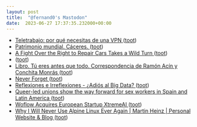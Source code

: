 ```yaml
---
layout: post
title:  "@fernand0's Mastodon"
date:  2023-06-27 17:37:35.232000+00:00
---
```

*  [Teletrabajo: por qué necesitas de una VPN ](https://www.pandasecurity.com/es/mediacenter/seguridad/teletrabajo-vpn) ([toot](https://mastodon.social/@fernand0/110617392265956729))
*  [Patrimonio mundial. Cáceres. ](https://avecesunafoto.wordpress.com/2023/06/27/patrimonio-mundial-caceres) ([toot](https://mastodon.social/@fernand0/110617315765522864))
*  [A Fight Over the Right to Repair Cars Takes a Wild Turn ](https://www.wired.com/story/right-to-repair-cars-hackers) ([toot](https://mastodon.social/@fernand0/110617133321329319))
*  [ ](https://mathstodon.xyz/@chemacortes) ([toot](https://mastodon.social/@fernand0/110617031925449299))
*  [Libro. Tú eres antes que todo. Correspondencia de Ramón Acín y Conchita Monrás ](https://fotografiasenmovimiento.wordpress.com/2023/06/27/libro-tu-eres-antes-que-todo-correspondencia-de-ramon-acin-y-conchita-monras) ([toot](https://mastodon.social/@fernand0/110616904543432584))
*  [Never Forget ](https://tidyfirst.substack.com/p/never-forge) ([toot](https://mastodon.social/@fernand0/110616849388770445))
*  [
         Reflexiones e Irreflexiones - ¿Adiós al Big Data?
       ](http://fernand0.blogalia.com//historias/7873) ([toot](https://mastodon.social/@fernand0/110616834057141660))
*  [Queer-led unions show the way forward for sex workers in Spain and Latin America ](https://globalvoices.org/2023/06/02/queer-led-unions-show-the-way-forward-for-sex-workers-in-spain-and-latin-america) ([toot](https://mastodon.social/@fernand0/110616620242993188))
*  [Woflow Acquires European Startup XtremeAI  ](https://martechseries.com/predictive-ai/ai-platforms-machine-learning/woflow-acquires-european-startup-xtremeai-expanding-reach-and-bolstering-ai-capabilities/) ([toot](https://mastodon.social/@fernand0/110616410821382584))
*  [Why I Will Never Use Alpine Linux Ever Again \|  Martin Heinz \|  Personal Website &amp; Blog   ](https://martinheinz.dev/blog/92?s=09) ([toot](https://mastodon.social/@fernand0/110616132998863960))
